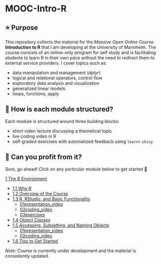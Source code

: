 # MOOC-Intro-R
## :star: Purpose 
This repository collects the material for the *Massive Open Online Course* **Introduction to R** that I am developing at the University of Mannheim. The course consists of an online-only program for self study and is facilitating students to learn R in their own pace without the need to redirect them to external service providers. I cover topics such as: 

- data manipulation and management (*dplyr*)
- logical and relational operators, control flow
- exploratory data analysis and visualization
- generalized linear models
- loops, functions, apply

## :bookmark_tabs: How is each module structured?
Each module is structured around three building blocks: 

- short video lecture discussing a theoretical topic 
- live coding video in R
- self-graded exercises with automatized feedback using `learnr` `shiny`

## :gem: Can you profit from it?
Sure, go ahead! Click on any particular module below to get started :metal: 

[1 The R Environment](https://github.com/Lion-Be/MOOC-Intro-R/tree/main/1%20The%20R%20Environment)
- [1.1 Why R](https://github.com/Lion-Be/MOOC-Intro-R/tree/main/1%20The%20R%20Environment/1.1%20Why%20R)
- [1.2 Overview of the Course](https://github.com/Lion-Be/MOOC-Intro-R/tree/main/1%20The%20R%20Environment/1.2%20Overview%20of%20the%20Course)
- [1.3 R, RStudio, and Basic Functionality](https://github.com/Lion-Be/MOOC-Intro-R/tree/main/1%20The%20R%20Environment/1.3%20R%2C%20RStudio%2C%20Basic%20Functionality)
    - [01presentation_video](https://github.com/Lion-Be/MOOC-Intro-R/tree/main/1%20The%20R%20Environment/1.3%20R%2C%20RStudio%2C%20Basic%20Functionality/01presentation_video)
    - [02coding_video](https://github.com/Lion-Be/MOOC-Intro-R/tree/main/1%20The%20R%20Environment/1.3%20R%2C%20RStudio%2C%20Basic%20Functionality/02coding_video)
    - [03exercises](https://github.com/Lion-Be/MOOC-Intro-R/tree/main/1%20The%20R%20Environment/1.3%20R%2C%20RStudio%2C%20Basic%20Functionality/03exercises)
- [1.4 Object Classes](https://github.com/Lion-Be/MOOC-Intro-R/tree/main/1%20The%20R%20Environment/1.4%20Object%20Classes)
- [1.5 Accessing, Subsetting, and Naming Objects](https://github.com/Lion-Be/MOOC-Intro-R/tree/main/1%20The%20R%20Environment/1.5%20Accessing%2C%20Subsetting%20and%20Naming%20Objects)
    - [01presentation_video](https://github.com/Lion-Be/MOOC-Intro-R/tree/main/1%20The%20R%20Environment/1.5%20Accessing%2C%20Subsetting%20and%20Naming%20Objects/01presentation_video)
    - [02coding_video](https://github.com/Lion-Be/MOOC-Intro-R/tree/main/1%20The%20R%20Environment/1.5%20Accessing%2C%20Subsetting%20and%20Naming%20Objects/02coding_video)
- [1.6 Tips to Get Started](https://github.com/Lion-Be/MOOC-Intro-R/tree/main/1%20The%20R%20Environment/1.6%20Tips%20to%20Get%20Started)

*Note:* Course is currently under development and the material is consistently updated.
